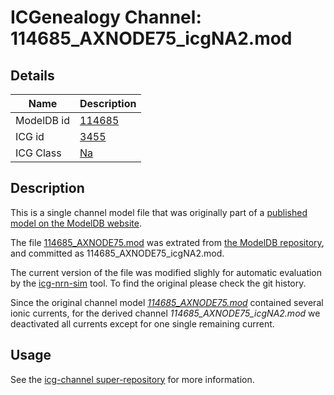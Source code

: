 # ICGenealogy Channel: 114685\_AXNODE75\_icgNA2.mod

## Details

Name | Description
---- | -----------
ModelDB id | [114685](http://senselab.med.yale.edu/ModelDB/ShowModel.cshtml?model=114685)
ICG id | [3455](http://icg.neurotheory.ox.ac.uk/channels/2/3455)
ICG Class | [Na](http://icg.neurotheory.ox.ac.uk/channels/2)

## Description

This is a single channel model file that was originally part of a [published model on the ModelDB website](http://senselab.med.yale.edu/mModelDB/ShowModel.cshtml?model=114685).


The file [114685\_AXNODE75.mod](114685_AXNODE75_icgNA2.mod) was extrated from [the ModelDB repository](http://senselab.med.yale.edu/ModelDB/ShowModel.cshtml?model=114685), and committed as 114685\_AXNODE75\_icgNA2.mod.

The current version of the file was modified slighly for automatic evaluation by the [icg-nrn-sim](https://github.com/icgenealogy/icg-nrn-sim) tool. To find the original please check the git history.

Since the original channel model *[114685\_AXNODE75.mod](http://senselab.med.yale.edu/ModelDB/ShowModel.cshtml?model=114685)* contained several ionic currents, for the derived channel *114685\_AXNODE75\_icgNA2.mod* we deactivated all currents except for one single remaining current.


## Usage

See the [icg-channel super-repository](https://github.com/icgenealogy/icg-channels) for more information.